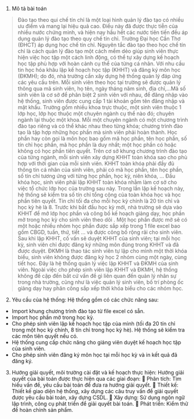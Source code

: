 1. Mô tả bài toán
> Đào tạo theo qui chế tín chỉ là một loại hình quản lý đào tạo có nhiều ưu điểm và mang lại hiệu quả cao. Điều này đã được thực tiễn của nhiều nước chứng minh, và hiện nay hầu hết các nước tiên tiến đều áp dụng quản lý đào tạo theo quy chế tín chỉ. Trường Đại học Cần Thơ (ĐHCT) áp dụng học chế tín chỉ. Nguyên tắc đào tạo theo học chế tín chỉ là cách quản lý đào tạo một cách mềm dẻo giúp sinh viên thực hiện việc học tập một cách linh động, có thể tự xây dựng kế hoạch học tập phù hợp với hoàn cảnh cụ thể của từng cá nhân. Với nhu cầu tin học hóa khâu lập kế hoạch học tập (KHHT) và đăng ký môn học (ĐKMH); do đó, nhà trường cần xây dựng hệ thống quản lý đáp ứng các yêu cầu trên.
Mỗi sinh viên theo học tại trường sẽ được quản lý thông qua mã sinh viên, họ tên, ngày tháng năm sinh, địa chỉ,…Mã số sinh viên là cơ sở để phân biệt 2 sinh viên với nhau, để đăng nhập vào hệ thống, sinh viên được cung cấp 1 tài khoản gồm tên đăng nhập và mật khẩu.
Trường gồm nhiều khoa trực thuộc, một sinh viên thuộc 1 lớp học, lớp học thuộc một chuyên ngành cụ thể nào đó; chuyên ngành lại thuộc một khoa. Mỗi một chuyên ngành có một chương trình đào tạo riêng và có thể khác nhau theo từng khóa; chương trình đào tạo là tập hợp những học phần mà sinh viên phải hoàn thành. Học phần hay còn gọi là môn học bao gồm mã học phần, tên học phần, số tín chỉ học phần, mã học phần là duy nhất; một học phần có hoặc không có học phần tiên quyết.
Trên cơ sở khung chương trình đào tạo của từng ngành, mỗi sinh viên xây dựng KHHT toàn khóa sao cho phù hợp với thời gian của mỗi sinh viên. KHHT toàn khóa phải đầy đủ thông tin cá nhân của sinh viên, phải có mã học phần, tên học phần, số tín chỉ tương ứng với từng học phần, học kỳ, niên khóa, … Đầu khóa học, sinh viên phải lập KHHT toàn khóa nhằm làm cơ sở cho việc tổ chức lớp học của trường sau này. Trong lần lập kế hoạch này, hệ thống sẽ kiểm tra số tín chỉ tổng cộng của toàn khóa học và học phần tiên quyết. Tín chỉ tối đa cho mỗi học kỳ chính là 20 tín chỉ và học kỳ hè là 8.
Trước khi bắt đầu học kỳ mới, nhà trường sẽ dựa vào KHHT để mở lớp học phần và công bố kế hoạch giảng dạy, học phần mở trong học kỳ cho sinh viên theo dõi . Một học phần được mở sẽ có một hoặc nhiều nhóm học phần được sắp xếp trong 1 file excel bao gồm CBGD, tuần, thứ, tiết … và được công bố rộng rãi cho sinh viên.
Sau khi lập KHHT, cố vấn sẽ duyệt KHHT của sinh viên; tại mỗi học kỳ, sinh viên chỉ được đăng ký những môn đúng trong KHHT và đã được duyệt. ĐKMH là thao tác sinh viên tự lập cho mình một thời khóa biểu, sinh viên không được đăng ký học 2 nhóm cùng một ngày, cùng tiết học.
Đây là hệ thống quản lý việc lập KHHT và ĐKMH của sinh viên. Ngoài việc cho phép sinh viên lập KHHT và ĐKMH, hệ thống không đề cập đến bất cứ vấn đề gì liên quan đến quản lý nhân sự trong nhà trường, cũng như là việc quản lý sinh viên, bố trí phòng ốc giảng dạy hay phân công sắp xếp thời khóa biểu cho các nhóm học.

2. Yêu cầu của hệ thống:
Hệ thống gồm có các chức năng sau:
-  Import khung chương trình đào tạo từ file excel có sẵn.
-  Import học phần mở trong học kỳ.
- Cho phép sinh viên lập kế hoạch học tập của mình (tối đa 20 tín chỉ trong một học kỳ chính, 8 tín chỉ trong học kỳ hè). Hệ thống sẽ kiểm tra các môn tiên quyết nếu có.
- Hệ thống cung cấp chức năng cho giảng viên duyệt kế hoạch học tập của sinh viên.
- Cho phép sinh viên đăng ký môn học tại mỗi học kỳ và in kết quả đã đăng ký.

3. Hướng giải quyết, môi trường cài đặt và kế hoạch thực hiện:
Hướng giải quyết của bài toán được thực hiện qua các giai đoạn:
	Phân tích: Tìm hiểu vấn đề, yêu cầu bài toán để đưa ra hướng giải quyết.
	Thiết kế: Thiết kế giao diện hệ thống, xây dựng các câu truy vấn để giải quyết được yêu cầu bài toán, xây dựng CSDL.
	Xây dựng: Sử dụng ngôn ngữ lập trình, công cụ phát triển để giải quyết bài toán.
	Phát triển: Kiểm thử để hoàn chỉnh sản phẩm.
